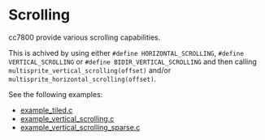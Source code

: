 # Scrolling

cc7800 provide various scrolling capabilities.

This is achived by using either `#define HORIZONTAL_SCROLLING`, `#define VERTICAL_SCROLLING` or `#define BIDIR_VERTICAL_SCROLLING` and then calling `multisprite_vertical_scrolling(offset)` and/or `multisprite_horizontal_scrolling(offset)`.

See the following examples:

- [example_tiled.c](../examples/example_tiled.c)
- [example_vertical_scrolling.c](../examples/example_vertical_scrolling.c)
- [example_vertical_scrolling_sparse.c](../examples/example_vertical_scrolling_sparse.c)
